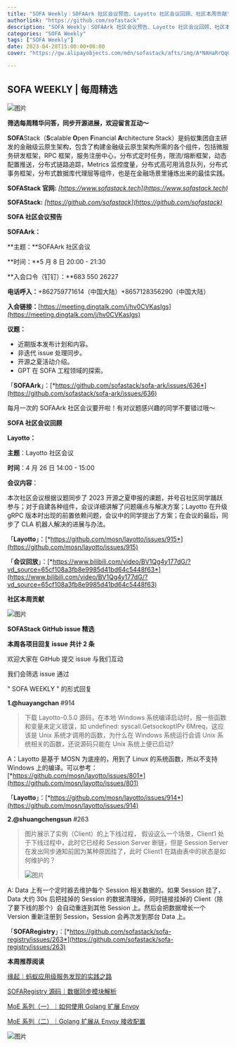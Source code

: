 ```yaml
---
title: "SOFA Weekly｜SOFAArk 社区会议预告、Layotto 社区会议回顾、社区本周贡献"
authorlink: "https://github.com/sofastack"
description: "SOFA Weekly｜SOFAArk 社区会议预告、Layotto 社区会议回顾、社区本周贡献"
categories: "SOFA Weekly"
tags: ["SOFA Weekly"]
date: 2023-04-28T15:00:00+08:00
cover: "https://gw.alipayobjects.com/mdn/sofastack/afts/img/A*NAHaRrQqGzAAAAAAAAAAAAAAARQnAQ"

---
```


## SOFA WEEKLY | 每周精选

![图片](https://p3-juejin.byteimg.com/tos-cn-i-k3u1fbpfcp/1e08fca65f7643c783d33f590bb41d5a~tplv-k3u1fbpfcp-zoom-1.image)

**筛选每周精华问答，同步开源进展，欢迎留言互动～**

**SOFA**Stack（**S**calable **O**pen **F**inancial **A**rchitecture Stack）是蚂蚁集团自主研发的金融级云原生架构，包含了构建金融级云原生架构所需的各个组件，包括微服务研发框架，RPC 框架，服务注册中心，分布式定时任务，限流/熔断框架，动态配置推送，分布式链路追踪，Metrics 监控度量，分布式高可用消息队列，分布式事务框架，分布式数据库代理层等组件，也是在金融场景里锤炼出来的最佳实践。

**SOFAStack 官网:** *[https://www.sofastack.tech](https://www.sofastack.tech)*

**SOFAStack:** *[https://github.com/sofastack](https://github.com/sofastack)*

 **SOFA 社区会议预告** 

**SOFAArk：**

**主题：**SOFAArk 社区会议

**时间：**5 月 8 日 20:00 - 21:30

**入会口令（钉钉）：**683 550 26227

**电话呼入：**+862759771614（中国大陆）+8657128356290（中国大陆）

**入会链接：**[https://meeting.dingtalk.com/j/hv0CVKasIgs](https://meeting.dingtalk.com/j/hv0CVKasIgs)

**议题：**

- 近期版本发布计划和内容。
- 非迭代 issue 处理同步。
- 开源之夏活动介绍。
- GPT 在 SOFA 工程领域的探索。

「**SOFAArk**」：[*https://github.com/sofastack/sofa-ark/issues/636*](https://github.com/sofastack/sofa-ark/issues/636)

每月一次的 SOFAArk 社区会议要开啦！有对议题感兴趣的同学不要错过哦～

**SOFA 社区会议回顾**  

**Layotto：**

**主题**：Layotto 社区会议

**时间**：4 月 26 日 14:00 - 15:00

**会议内容**：

本次社区会议根据议题同步了 2023 开源之夏申报的课题，并号召社区同学踊跃参与；对于自建各种组件，会议详细讲解了问题痛点与解决方案；Layotto 在升级 gRPC 版本时出现的前置依赖问题，会议中的同学提出了方案；在会议的最后，同步了 CLA 机器人解决的进展与办法。

「**Layotto**」：[*https://github.com/mosn/layotto/issues/915*](https://github.com/mosn/layotto/issues/915)

「**会议回放**」：[*https://www.bilibili.com/video/BV1Qg4y177dG/?vd_source=65cf108a3fb8e9985d41bd64c5448f63*](https://www.bilibili.com/video/BV1Qg4y177dG/?vd_source=65cf108a3fb8e9985d41bd64c5448f63)

 **社区本周贡献**  

![图片](https://mmbiz.qpic.cn/mmbiz_jpg/nibOZpaQKw0ibReXIsXXFticcwMFVCByseQfrAIo8LEXdjPFXPKcxm95a1vzoxOKicf3ic4SaCFZ2by13KiaHKIicCa1A/640?wx_fmt=jpeg&wxfrom=5&wx_lazy=1&wx_co=1)

**SOFAStack GitHub issue 精选**  

**本周各项目回复 issue 共计 2 条**

欢迎大家在 GitHub 提交 issue 与我们互动

我们会筛选 issue 通过

 " SOFA WEEKLY " 的形式回复

**1.@huayangchan** #914

> 下载 Layotto-0.5.0 源码，在本地 Windows 系统编译启动时，报一些函数和变量未定义错误，如 undefined: syscall.GetsockoptIPv 6Mreq，这应该是 Unix 系统才调用的函数，为什么在 Windows 系统运行会调 Unix 系统相关的函数，还说源码只能在 Unix 系统上便已启动?

A：Layotto 是基于 MOSN 为底座的，用到了 Linux 的系统函数，所以不支持 Windows 上的编译。可以参考：[*https://github.com/mosn/layotto/issues/801*](https://github.com/mosn/layotto/issues/801)

「**Layotto**」：[*https://github.com/mosn/layotto/issues/914*](https://github.com/mosn/layotto/issues/914)

**2.@shuangchengsun** #263

> 图片展示了实例（Client）的上下线过程， 假设这么一个场景，Client1 处于下线过程中，此时它已经和 Session Server 断链，但是 Session Server 在发出同步通知前因为某种原因挂了，此时 Client1 在路由表中的状态是如何维护的？
>
> ![图片](https://mmbiz.qpic.cn/mmbiz_png/nibOZpaQKw0ibReXIsXXFticcwMFVCByseQNos27Zic3qd2VWupmfJZ3ljZCDzpvfqmrQYib8oCTHvw5l15OAPOTObg/640?wx_fmt=png&wxfrom=5&wx_lazy=1&wx_co=1)

A: Data 上有一个定时器去维护每个 Session 相关数据的。如果 Session 挂了，Data 大约 30s 后把挂掉的 Session 的数据清理掉，同时链接挂掉的 Client（除了要下线的那个）会自动重连到其他 Session 上。然后会把数据增长一个 Version 重新注册到 Session，Session 会再次发到那台 Data 上。

「**SOFARegistry**」：[*https://github.com/sofastack/sofa-registry/issues/263*](https://github.com/sofastack/sofa-registry/issues/263)

  **本周推荐阅读** 

[缘起｜蚂蚁应用级服务发现的实践之路](https://mp.weixin.qq.com/s/-oVOeakwefgvlFyi6yYgKA)

[SOFARegistry 源码｜数据同步模块解析](https://mp.weixin.qq.com/s/UqsFzSuxuOfdVGJUGEid8g)

[MoE 系列（一）｜如何使用 Golang 扩展 Envoy](https://mp.weixin.qq.com/s/GF5Pr2aAOe6NAdJ5VgfMvg)

[MoE 系列（二）｜Golang 扩展从 Envoy 接收配置](https://mp.weixin.qq.com/s/xRt9qet-Dm3UMEVa3iDFrA)

![图片](https://mmbiz.qpic.cn/mmbiz_jpg/nibOZpaQKw0icFMvfmJYE2gzNBePWwuuickPbVLQXdjXHytsPOr7fibEPjbYY2TZU8BcwsrJzoLVGQt7j9qJcF6aqw/640?wx_fmt=jpeg&wxfrom=5&wx_lazy=1&wx_co=1)

